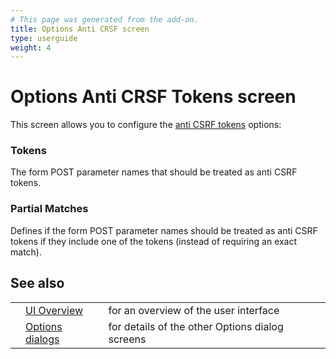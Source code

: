 ```yaml
---
# This page was generated from the add-on.
title: Options Anti CRSF screen
type: userguide
weight: 4
---
```


# Options Anti CRSF Tokens screen

This screen allows you to configure the [anti CSRF tokens](/docs/desktop/start/features/anticsrf/) options:

### Tokens

The form POST parameter names that should be treated as anti CSRF tokens.

### Partial Matches

Defines if the form POST parameter names should be treated as anti CSRF tokens if they include one of the tokens (instead of requiring an exact match).

## See also

|     |                                                      |                                                 |
| --- | ---------------------------------------------------- | ----------------------------------------------- |
|     | [UI Overview](/docs/desktop/ui/)                     | for an overview of the user interface           |
|     | [Options dialogs](/docs/desktop/ui/dialogs/options/) | for details of the other Options dialog screens |
